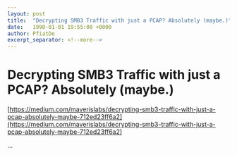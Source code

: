```yaml
---
layout: post
title:  "Decrypting SMB3 Traffic with just a PCAP? Absolutely (maybe.)"
date:   1990-01-01 19:55:00 +0000
author: PfiatDe
excerpt_separator: <!--more-->
---
```


# Decrypting SMB3 Traffic with just a PCAP? Absolutely (maybe.)

[https://medium.com/maverislabs/decrypting-smb3-traffic-with-just-a-pcap-absolutely-maybe-712ed23ff6a2](https://medium.com/maverislabs/decrypting-smb3-traffic-with-just-a-pcap-absolutely-maybe-712ed23ff6a2)

...
<!--more-->
